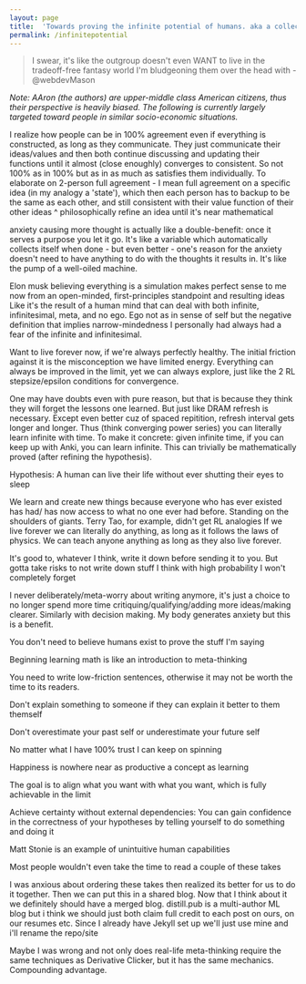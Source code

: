 ```yaml
---
layout: page
title:  'Towards proving the infinite potential of humans. aka a collection of aphorisms'
permalink: /infinitepotential
---
```


> I swear, it's like the outgroup doesn't even WANT to live in the tradeoff-free fantasy world I'm bludgeoning them over the head with - @webdevMason

*Note: AAron (the authors) are upper-middle class American citizens, thus their perspective is heavily biased. The following is currently largely targeted toward people in similar socio-economic situations.*

I realize how people can be in 100% agreement even if everything is constructed, as long as they communicate. They just communicate their ideas/values and then both continue discussing and updating their functions until it almost (close enoughly) converges to consistent.
So not 100% as in 100% but as in as much as satisfies them individually. To elaborate on 2-person full agreement - I mean full agreement on a specific idea (in my analogy a 'state'), which then each person has to backup to be the same as each other, and still consistent with their value function of their other ideas
^ philosophically refine an idea until it's near mathematical

anxiety causing more thought is actually like a double-benefit: once it serves a purpose you let it go. It's like a variable which automatically collects itself when done - but even better - one's reason for the anxiety doesn't need to have anything to do with the thoughts it results in. It's like the pump of a well-oiled machine.

Elon musk believing everything is a simulation makes perfect sense to me now from an open-minded, first-principles standpoint and resulting ideas
Like it's the result of a human mind that can deal with both infinite, infinitesimal, meta, and no ego. Ego not as in sense of self but the negative definition that implies narrow-mindedness
I personally had always had a fear of the infinite and infinitesimal.

Want to live forever now, if we're always perfectly healthy. The initial friction against it is the misconception we have limited energy. Everything can always be improved in the limit, 
yet we can always explore, just like the 2 RL stepsize/epsilon conditions for convergence.

One may have doubts even with pure reason, but that is because they think they will forget the lessons one learned. But just like DRAM refresh is necessary. Except even better cuz of spaced repitition, refresh interval gets longer and longer. Thus (think converging power series) you can literally learn infinite with time. To make it concrete: given infinite time, if you can keep up with Anki, you can learn infinite. This can trivially be mathematically proved (after refining the hypothesis).

Hypothesis: A human can live their life without ever shutting their eyes to sleep


We learn and create new things because everyone who has ever existed has had/ has now access to what no one ever had before. Standing on the shoulders of giants. Terry Tao, for example, didn't get RL analogies
If we live forever we can literally do anything, as long as it follows the laws of physics. We can teach anyone anything as long as they also live forever.

It's good to, whatever I think, write it down before sending it to you. But gotta take risks to not write down stuff I think with high probability I won't completely forget 

I never deliberately/meta-worry about writing anymore, it's just a choice to no longer spend more time critiquing/qualifying/adding more ideas/making clearer. Similarly with decision making. My body generates anxiety but this is a benefit.

You don't need to believe humans exist to prove the stuff I'm saying

Beginning learning math is like an introduction to meta-thinking

You need to write low-friction sentences, otherwise it may not be worth the time to its readers.

Don't explain something to someone if they can explain it better to them themself

Don't overestimate your past self or underestimate your future self

No matter what I have 100% trust I can keep on spinning

Happiness is nowhere near as productive a concept as learning

The goal is to align what you want with what you want, which is fully achievable in the limit

Achieve certainty without external dependencies: You can gain confidence in the correctness of your hypotheses by telling yourself to do something and doing it

Matt Stonie is an example of unintuitive human capabilities 

Most people wouldn't even take the time to read a couple of these takes

I was anxious about ordering these takes then realized its better for us to do it together. Then we can put this in a shared blog. Now that I think about it we definitely should have a merged blog. distill.pub is a multi-author ML blog but i think we should just both claim full credit to each post on ours, on our resumes etc. Since I already have Jekyll set up we'll just use mine and i'll rename the repo/site

Maybe I was wrong and not only does real-life meta-thinking require the same techniques as Derivative Clicker, but it has the same mechanics. Compounding advantage.
